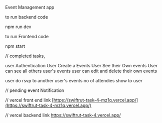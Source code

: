Event Management app


to run backend code

npm run dev

to run Frontend code

npm start

// completed tasks, 

user Authentication
User Create a Events
User See their Own events
User can see all others user's events
user can edit and delete their own events

user do rsvp to another user's events 
no of attendies show to user

// pending 
event Notification



// vercel front end link
[https://swiftrut-task-4-mz1q.vercel.app/](https://swiftrut-task-4-mz1q.vercel.app/)

// vercel backend link
https://swiftrut-task-4.vercel.app/
